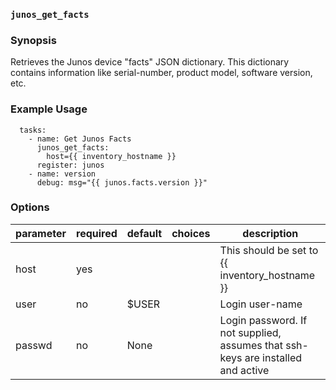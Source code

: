 ### `junos_get_facts`

### Synopsis

Retrieves the Junos device "facts" JSON dictionary.  This dictionary contains information like serial-number, product model, software version, etc.

### Example Usage

````
  tasks:
    - name: Get Junos Facts
      junos_get_facts:
        host={{ inventory_hostname }}
      register: junos
    - name: version
      debug: msg="{{ junos.facts.version }}"
````

### Options

| parameter 	| required 	| default 	| choices 	| description                                                                      	|
|-----------	|----------	|---------	|---------	|----------------------------------------------------------------------------------	|
| host      	| yes      	|         	|         	| This should be set to {{ inventory_hostname }}                                   	|
| user      	| no       	| $USER   	|         	| Login user-name                                                                  	|
| passwd    	| no       	| None    	|         	| Login password.  If not supplied, assumes that ssh-keys are installed and active 	|
